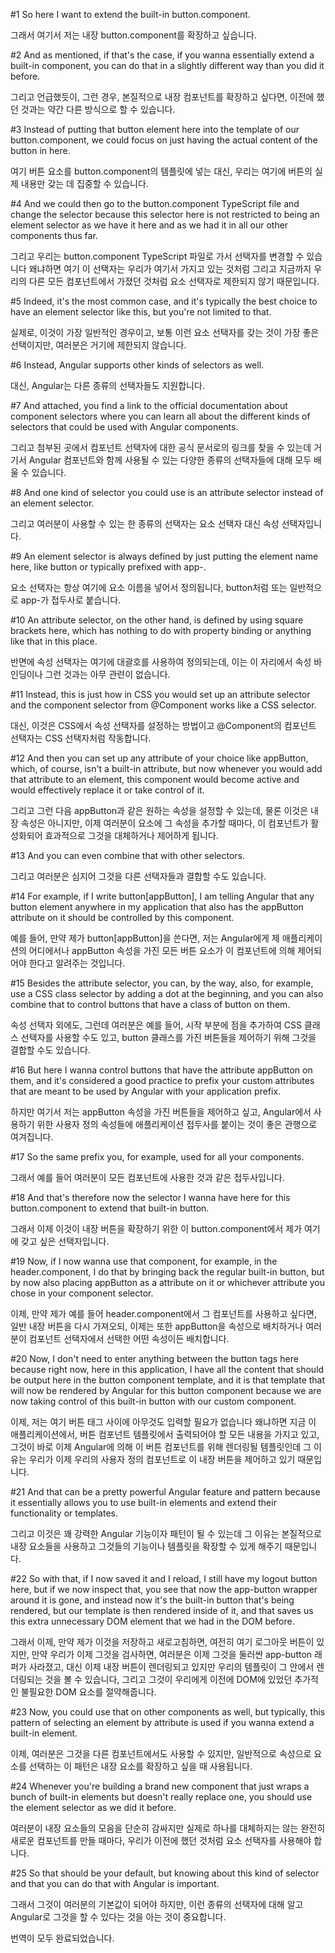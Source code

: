 #1
So here I want
to extend the built-in button.component.

그래서 여기서 저는
내장 button.component를 확장하고 싶습니다.

#2
And as mentioned,
if that's the case,
if you wanna essentially extend a built-in component,
you can do that
in a slightly different way
than you did it before.

그리고 언급했듯이,
그런 경우,
본질적으로 내장 컴포넌트를 확장하고 싶다면,
이전에 했던 것과는
약간 다른 방식으로
할 수 있습니다.

#3
Instead of putting that button element here
into the template of our button.component,
we could focus on just having the actual content
of the button in here.

여기 버튼 요소를
button.component의 템플릿에 넣는 대신,
우리는 여기에 버튼의
실제 내용만 갖는 데 집중할 수 있습니다.

#4
And we could then go
to the button.component TypeScript file
and change the selector
because this selector here is not restricted
to being an element selector
as we have it here
and as we had it
in all our other components thus far.

그리고 우리는
button.component TypeScript 파일로 가서
선택자를 변경할 수 있습니다
왜냐하면 여기 이 선택자는
우리가 여기서 가지고 있는 것처럼
그리고 지금까지 우리의 다른 모든 컴포넌트에서
가졌던 것처럼
요소 선택자로 제한되지 않기 때문입니다.

#5
Indeed, it's the most common case,
and it's typically the best choice
to have an element selector like this,
but you're not limited to that.

실제로, 이것이 가장 일반적인 경우이고,
보통 이런 요소 선택자를 갖는 것이
가장 좋은 선택이지만,
여러분은 거기에 제한되지 않습니다.

#6
Instead, Angular supports other kinds
of selectors as well.

대신, Angular는 다른 종류의
선택자들도 지원합니다.

#7
And attached, you find a link
to the official documentation
about component selectors
where you can learn all
about the different kinds
of selectors
that could be used
with Angular components.

그리고 첨부된 곳에서
컴포넌트 선택자에 대한
공식 문서로의 링크를 찾을 수 있는데
거기서 Angular 컴포넌트와 함께
사용될 수 있는
다양한 종류의 선택자들에 대해
모두 배울 수 있습니다.

#8
And one kind of selector you could use
is an attribute selector
instead of an element selector.

그리고 여러분이 사용할 수 있는
한 종류의 선택자는
요소 선택자 대신 속성 선택자입니다.

#9
An element selector is always defined
by just putting the element name here,
like button
or typically prefixed with app-.

요소 선택자는 항상
여기에 요소 이름을 넣어서 정의됩니다,
button처럼
또는 일반적으로 app-가 접두사로 붙습니다.

#10
An attribute selector, on the other hand, is defined
by using square brackets here,
which has nothing to do
with property binding
or anything like that in this place.

반면에 속성 선택자는
여기에 대괄호를 사용하여 정의되는데,
이는 이 자리에서
속성 바인딩이나
그런 것과는 아무 관련이 없습니다.

#11
Instead, this is just how in CSS you would set up
an attribute selector
and the component selector
from @Component works
like a CSS selector.

대신, 이것은 CSS에서
속성 선택자를 설정하는 방법이고
@Component의 컴포넌트 선택자는
CSS 선택자처럼
작동합니다.

#12
And then you can set up any attribute
of your choice like appButton,
which, of course, isn't a built-in attribute,
but now whenever you would add that attribute to an element,
this component would become active
and would effectively replace it
or take control of it.

그리고 그런 다음 appButton과 같은
원하는 속성을 설정할 수 있는데,
물론 이것은 내장 속성은 아니지만,
이제 여러분이 요소에 그 속성을 추가할 때마다,
이 컴포넌트가 활성화되어
효과적으로 그것을 대체하거나
제어하게 됩니다.

#13
And you can even combine that
with other selectors.

그리고 여러분은 심지어 그것을
다른 선택자들과 결합할 수도 있습니다.

#14
For example,
if I write button[appButton],
I am telling Angular
that any button element anywhere
in my application
that also has the appButton attribute on it
should be controlled by this component.

예를 들어,
만약 제가 button[appButton]을 쓴다면,
저는 Angular에게
제 애플리케이션의 어디에서나
appButton 속성을 가진
모든 버튼 요소가
이 컴포넌트에 의해 제어되어야 한다고
알려주는 것입니다.

#15
Besides the attribute selector,
you can, by the way, also, for example,
use a CSS class selector by adding a dot
at the beginning,
and you can also combine that
to control buttons
that have a class of button on them.

속성 선택자 외에도,
그런데 여러분은 예를 들어,
시작 부분에 점을 추가하여
CSS 클래스 선택자를 사용할 수도 있고,
button 클래스를 가진
버튼들을 제어하기 위해
그것을 결합할 수도 있습니다.

#16
But here I wanna control buttons
that have the attribute appButton on them,
and it's considered a good practice
to prefix your custom attributes that are meant
to be used by Angular
with your application prefix.

하지만 여기서 저는
appButton 속성을 가진 버튼들을 제어하고 싶고,
Angular에서 사용하기 위한
사용자 정의 속성들에
애플리케이션 접두사를 붙이는 것이
좋은 관행으로 여겨집니다.

#17
So the same prefix you, for example, used
for all your components.

그래서 예를 들어 여러분이
모든 컴포넌트에 사용한 것과 같은 접두사입니다.

#18
And that's therefore now the selector
I wanna have here
for this button.component
to extend that built-in button.

그래서 이제 이것이
내장 버튼을 확장하기 위한
이 button.component에서 제가 여기에
갖고 싶은 선택자입니다.

#19
Now, if I now wanna use that component,
for example,
in the header.component, I do that
by bringing back the regular built-in button,
but by now also placing appButton
as a attribute on it
or whichever attribute you chose
in your component selector.

이제, 만약 제가 예를 들어
header.component에서
그 컴포넌트를 사용하고 싶다면,
일반 내장 버튼을 다시 가져오되,
이제는 또한 appButton을
속성으로 배치하거나
여러분이 컴포넌트 선택자에서 선택한
어떤 속성이든 배치합니다.

#20
Now, I don't need to enter anything
between the button tags here
because right now,
here in this application,
I have all the content
that should be output here
in the button component template,
and it is that template
that will now be rendered by Angular
for this button component
because we are now taking control
of this built-in button
with our custom component.

이제, 저는 여기 버튼 태그 사이에
아무것도 입력할 필요가 없습니다
왜냐하면 지금
이 애플리케이션에서,
버튼 컴포넌트 템플릿에서
출력되어야 할
모든 내용을 가지고 있고,
그것이 바로 이제 Angular에 의해
이 버튼 컴포넌트를 위해
렌더링될 템플릿인데
그 이유는 우리가 이제
우리의 사용자 정의 컴포넌트로
이 내장 버튼을 제어하고 있기 때문입니다.

#21
And that can be a pretty powerful Angular feature
and pattern because it essentially allows you
to use built-in elements
and extend their functionality or templates.

그리고 이것은 꽤 강력한 Angular 기능이자
패턴이 될 수 있는데 그 이유는 본질적으로
내장 요소들을 사용하고
그것들의 기능이나 템플릿을 확장할 수 있게 해주기 때문입니다.

#22
So with that, if I now saved it
and I reload, I still have my logout button here,
but if we now inspect that, you see
that now the app-button wrapper around it is gone,
and instead now it's the built-in button
that's being rendered, but our template is then rendered
inside of it,
and that saves us this extra unnecessary DOM element
that we had in the DOM before.

그래서 이제, 만약 제가 이것을 저장하고
새로고침하면, 여전히 여기 로그아웃 버튼이 있지만,
만약 우리가 이제 그것을 검사하면, 여러분은
이제 그것을 둘러싼 app-button 래퍼가 사라졌고,
대신 이제 내장 버튼이
렌더링되고 있지만 우리의 템플릿이 그 안에서
렌더링되는 것을 볼 수 있습니다,
그리고 그것이 우리에게 이전에 DOM에 있었던
추가적인 불필요한 DOM 요소를 절약해줍니다.

#23
Now, you could use that
on other components as well,
but typically, this pattern
of selecting an element
by attribute is used
if you wanna extend a built-in element.

이제, 여러분은 그것을
다른 컴포넌트에서도 사용할 수 있지만,
일반적으로 속성으로
요소를 선택하는 이 패턴은
내장 요소를 확장하고 싶을 때
사용됩니다.

#24
Whenever you're building a brand new component
that just wraps a bunch of built-in elements
but doesn't really replace one,
you should use the element selector
as we did it before.

여러분이 내장 요소들의 모음을
단순히 감싸지만
실제로 하나를 대체하지는 않는
완전히 새로운 컴포넌트를 만들 때마다,
우리가 이전에 했던 것처럼
요소 선택자를 사용해야 합니다.

#25
So that should be your default,
but knowing about this kind of selector
and that you can do that with Angular is important.

그래서 그것이 여러분의 기본값이 되어야 하지만,
이런 종류의 선택자에 대해 알고
Angular로 그것을 할 수 있다는 것을 아는 것이 중요합니다.

번역이 모두 완료되었습니다.
